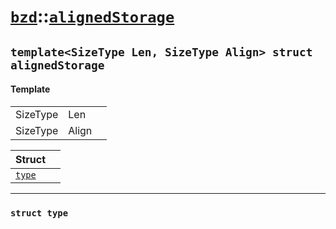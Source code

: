 # [`bzd`](../../index.md)::[`alignedStorage`](../index.md)

## `template<SizeType Len, SizeType Align> struct alignedStorage`

#### Template
||||
|---:|:---|:---|
|SizeType|Len||
|SizeType|Align||

|Struct||
|:---|:---|
|[`type`](type/index.md)||
------
### `struct type`

